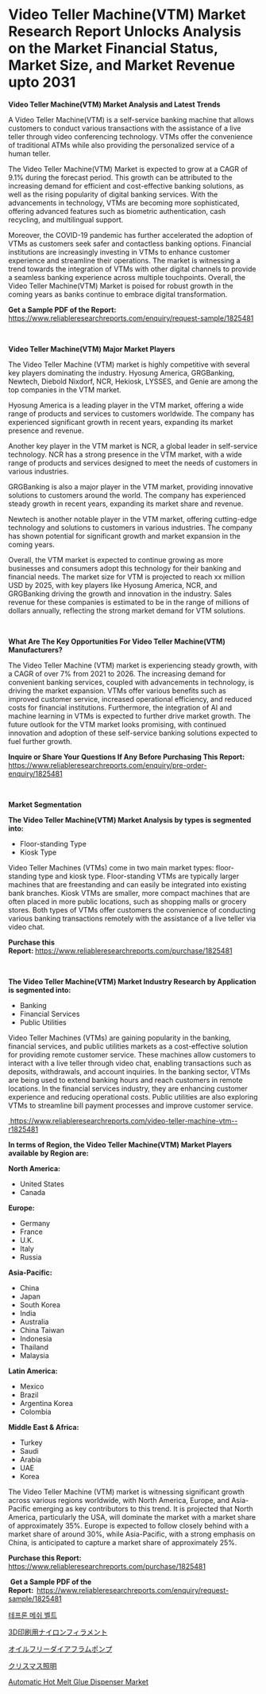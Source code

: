 <p><h1>Video Teller Machine(VTM) Market Research Report Unlocks Analysis on the Market Financial Status, Market Size, and Market Revenue upto 2031</h1></p><p><strong>Video Teller Machine(VTM) Market Analysis and Latest Trends</strong></p>
<p><p>A Video Teller Machine(VTM) is a self-service banking machine that allows customers to conduct various transactions with the assistance of a live teller through video conferencing technology. VTMs offer the convenience of traditional ATMs while also providing the personalized service of a human teller.</p><p>The Video Teller Machine(VTM) Market is expected to grow at a CAGR of 9.1% during the forecast period. This growth can be attributed to the increasing demand for efficient and cost-effective banking solutions, as well as the rising popularity of digital banking services. With the advancements in technology, VTMs are becoming more sophisticated, offering advanced features such as biometric authentication, cash recycling, and multilingual support.</p><p>Moreover, the COVID-19 pandemic has further accelerated the adoption of VTMs as customers seek safer and contactless banking options. Financial institutions are increasingly investing in VTMs to enhance customer experience and streamline their operations. The market is witnessing a trend towards the integration of VTMs with other digital channels to provide a seamless banking experience across multiple touchpoints. Overall, the Video Teller Machine(VTM) Market is poised for robust growth in the coming years as banks continue to embrace digital transformation.</p></p>
<p><strong>Get a Sample PDF of the Report:&nbsp;</strong> <a href="https://www.reliableresearchreports.com/enquiry/request-sample/1825481">https://www.reliableresearchreports.com/enquiry/request-sample/1825481</a></p>
<p>&nbsp;</p>
<p><strong>Video Teller Machine(VTM) Major Market Players</strong></p>
<p><p>The Video Teller Machine (VTM) market is highly competitive with several key players dominating the industry. Hyosung America, GRGBanking, Newtech, Diebold Nixdorf, NCR, Hekiosk, LYSSES, and Genie are among the top companies in the VTM market. </p><p>Hyosung America is a leading player in the VTM market, offering a wide range of products and services to customers worldwide. The company has experienced significant growth in recent years, expanding its market presence and revenue. </p><p>Another key player in the VTM market is NCR, a global leader in self-service technology. NCR has a strong presence in the VTM market, with a wide range of products and services designed to meet the needs of customers in various industries.</p><p>GRGBanking is also a major player in the VTM market, providing innovative solutions to customers around the world. The company has experienced steady growth in recent years, expanding its market share and revenue.</p><p>Newtech is another notable player in the VTM market, offering cutting-edge technology and solutions to customers in various industries. The company has shown potential for significant growth and market expansion in the coming years.</p><p>Overall, the VTM market is expected to continue growing as more businesses and consumers adopt this technology for their banking and financial needs. The market size for VTM is projected to reach xx million USD by 2025, with key players like Hyosung America, NCR, and GRGBanking driving the growth and innovation in the industry. Sales revenue for these companies is estimated to be in the range of millions of dollars annually, reflecting the strong market demand for VTM solutions.</p></p>
<p>&nbsp;</p>
<p><strong>What Are The Key Opportunities For Video Teller Machine(VTM) Manufacturers?</strong></p>
<p><p>The Video Teller Machine (VTM) market is experiencing steady growth, with a CAGR of over 7% from 2021 to 2026. The increasing demand for convenient banking services, coupled with advancements in technology, is driving the market expansion. VTMs offer various benefits such as improved customer service, increased operational efficiency, and reduced costs for financial institutions. Furthermore, the integration of AI and machine learning in VTMs is expected to further drive market growth. The future outlook for the VTM market looks promising, with continued innovation and adoption of these self-service banking solutions expected to fuel further growth.</p></p>
<p><strong>Inquire or Share Your Questions If Any Before Purchasing This Report:</strong> <a href="https://www.reliableresearchreports.com/enquiry/pre-order-enquiry/1825481">https://www.reliableresearchreports.com/enquiry/pre-order-enquiry/1825481</a></p>
<p>&nbsp;</p>
<p><strong>Market Segmentation</strong></p>
<p><strong>The Video Teller Machine(VTM) Market Analysis by types is segmented into:</strong></p>
<p><ul><li>Floor-standing Type</li><li>Kiosk Type</li></ul></p>
<p><p>Video Teller Machines (VTMs) come in two main market types: floor-standing type and kiosk type. Floor-standing VTMs are typically larger machines that are freestanding and can easily be integrated into existing bank branches. Kiosk VTMs are smaller, more compact machines that are often placed in more public locations, such as shopping malls or grocery stores. Both types of VTMs offer customers the convenience of conducting various banking transactions remotely with the assistance of a live teller via video chat.</p></p>
<p><strong>Purchase this Report:&nbsp;</strong><a href="https://www.reliableresearchreports.com/purchase/1825481">https://www.reliableresearchreports.com/purchase/1825481</a></p>
<p>&nbsp;</p>
<p><strong>The Video Teller Machine(VTM) Market Industry Research by Application is segmented into:</strong></p>
<p><ul><li>Banking</li><li>Financial Services</li><li>Public Utilities</li></ul></p>
<p><p>Video Teller Machines (VTMs) are gaining popularity in the banking, financial services, and public utilities markets as a cost-effective solution for providing remote customer service. These machines allow customers to interact with a live teller through video chat, enabling transactions such as deposits, withdrawals, and account inquiries. In the banking sector, VTMs are being used to extend banking hours and reach customers in remote locations. In the financial services industry, they are enhancing customer experience and reducing operational costs. Public utilities are also exploring VTMs to streamline bill payment processes and improve customer service.</p></p>
<p><a href="https://www.reliableresearchreports.com/video-teller-machine-vtm--r1825481">&nbsp;https://www.reliableresearchreports.com/video-teller-machine-vtm--r1825481</a></p>
<p><strong>In terms of Region, the Video Teller Machine(VTM) Market Players available by Region are:</strong></p>
<p>
    <p> <strong> North America: </strong>
        <ul>
            <li>United States</li>
            <li>Canada</li>
        </ul>
        </p> 
    <p> <strong> Europe: </strong>
        <ul>
            <li>Germany</li>
            <li>France</li>
            <li>U.K.</li>
            <li>Italy</li>
            <li>Russia</li>
        </ul>
        </p> 
    <p> <strong> Asia-Pacific: </strong>
        <ul>
            <li>China</li>
            <li>Japan</li>
            <li>South Korea</li>
            <li>India</li>
            <li>Australia</li>
            <li>China Taiwan</li>
            <li>Indonesia</li>
            <li>Thailand</li>
            <li>Malaysia</li>
        </ul>
        </p> 
    <p> <strong> Latin America: </strong>
        <ul>
            <li>Mexico</li>
            <li>Brazil</li>
            <li>Argentina Korea</li>
            <li>Colombia</li>
        </ul>
        </p> 
    <p> <strong> Middle East & Africa: </strong>
        <ul>
            <li>Turkey</li>
            <li>Saudi</li>
            <li>Arabia</li>
            <li>UAE</li>
            <li>Korea</li>
        </ul>
    </p>
    </p>
<p><p>The Video Teller Machine (VTM) market is witnessing significant growth across various regions worldwide, with North America, Europe, and Asia-Pacific emerging as key contributors to this trend. It is projected that North America, particularly the USA, will dominate the market with a market share of approximately 35%. Europe is expected to follow closely behind with a market share of around 30%, while Asia-Pacific, with a strong emphasis on China, is anticipated to capture a market share of approximately 25%.</p></p>
<p><strong>Purchase this Report: </strong><a href="https://www.reliableresearchreports.com/purchase/1825481">https://www.reliableresearchreports.com/purchase/1825481</a></p>
<p>&nbsp;<strong>Get a Sample PDF of the Report:&nbsp;&nbsp;</strong><a href="https://www.reliableresearchreports.com/enquiry/request-sample/1825481">https://www.reliableresearchreports.com/enquiry/request-sample/1825481</a></p>
<p><strong></strong></p>
<p><p><a href="https://github.com/camron674/Market-Research-Report-List-1/blob/main/333110938458.md">테프론 메쉬 벨트</a></p><p><a href="https://github.com/xtkhtofdt934839/Market-Research-Report-List-1/blob/main/832414541608.md">3D印刷用ナイロンフィラメント</a></p><p><a href="https://github.com/ddwcuskozol07187/Market-Research-Report-List-1/blob/main/600987041609.md">オイルフリーダイアフラムポンプ</a></p><p><a href="https://medium.com/@jonathandavies84/%E3%82%AF%E3%83%AA%E3%82%B9%E3%83%9E%E3%82%B9%E3%83%A9%E3%82%A4%E3%83%86%E3%82%A3%E3%83%B3%E3%82%B0%E5%B8%82%E5%A0%B4%E3%81%AF-%E5%B8%82%E5%A0%B4%E3%82%B7%E3%82%A7%E3%82%A2-%E3%82%B5%E3%82%A4%E3%82%BA-%E3%81%8A%E3%82%88%E3%81%B32031%E5%B9%B4%E3%81%BE%E3%81%A7%E3%81%AE%E4%BA%88%E6%B8%AC%E3%81%AB%E7%84%A6%E7%82%B9%E3%82%92%E5%BD%93%E3%81%A6%E3%81%A6%E3%81%84%E3%81%BE%E3%81%99-4992b39ab88d">クリスマス照明</a></p><p><a href="https://github.com/brenzgnarento/Market-Research-Report-List-2/blob/main/automatic-hot-melt-glue-dispenser-market.md">Automatic Hot Melt Glue Dispenser Market</a></p></p>